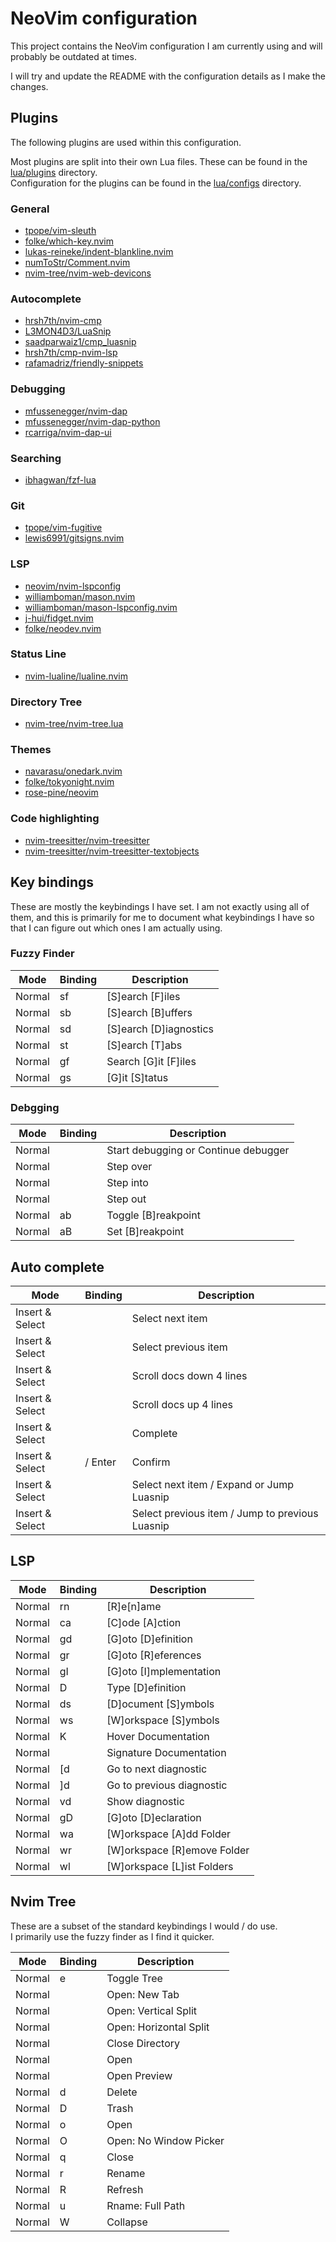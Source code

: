 # NeoVim configuration

This project contains the NeoVim configuration I am currently using and will probably be outdated at times.

I will try and update the README with the configuration details as I make the changes.

## Plugins

The following plugins are used within this configuration.

Most plugins are split into their own Lua files. These can be found in the [lua/plugins](./lua/plugins) directory.  
Configuration for the plugins can be found in the [lua/configs](./lua/configs) directory.

### General

- [tpope/vim-sleuth](https://github.com/tpope/vim-sleuth)
- [folke/which-key.nvim](https://github.com/folke/which-key.nvim)
- [lukas-reineke/indent-blankline.nvim](lukas-reineke/indent-blankline.nvim)
- [numToStr/Comment.nvim](https://github.com/numToStr/Comment.nvim)
- [nvim-tree/nvim-web-devicons](https://github.com/nvim-tree/nvim-web-devicons)

### Autocomplete

- [hrsh7th/nvim-cmp](hrsh7th/nvim-cmp)
- [L3MON4D3/LuaSnip](https://github.com/L3MON4D3/LuaSnip)
- [saadparwaiz1/cmp_luasnip](https://github.com/saadparwaiz1/cmp_luasnip)
- [hrsh7th/cmp-nvim-lsp](https://github.com/hrsh7th/cmp-nvim-lsp)
- [rafamadriz/friendly-snippets](https://github.com/rafamadriz/friendly-snippets)

### Debugging

- [mfussenegger/nvim-dap](https://github.com/mfussenegger/nvim-dap)
- [mfussenegger/nvim-dap-python](https://github.com/mfussenegger/nvim-dap-python)
- [rcarriga/nvim-dap-ui](https://github.com/rcarriga/nvim-dap-ui)

### Searching

- [ibhagwan/fzf-lua](https://github.com/ibhagwan/fzf-lua)

### Git

- [tpope/vim-fugitive](https://github.com/tpope/vim-fugitive)
- [lewis6991/gitsigns.nvim](https://github.com/lewis6991/gitsigns.nvim)

### LSP

- [neovim/nvim-lspconfig](https://github.com/neovim/nvim-lspconfig)
- [williamboman/mason.nvim](https://github.com/williamboman/mason.nvim)
- [williamboman/mason-lspconfig.nvim](https://github.com/williamboman/mason-lspconfig.nvim)
- [j-hui/fidget.nvim](https://github.com/j-hui/fidget.nvim)
- [folke/neodev.nvim](https://github.com/folke/neodev.nvim)

### Status Line

- [nvim-lualine/lualine.nvim](https://github.com/nvim-lualine/lualine.nvim)

### Directory Tree

- [nvim-tree/nvim-tree.lua](https://github.com/nvim-tree/nvim-tree.lua)

### Themes

- [navarasu/onedark.nvim](https://github.com/navarasu/onedark.nvim)
- [folke/tokyonight.nvim](https://github.com/folke/tokyonight.nvim)
- [rose-pine/neovim](https://github.com/rose-pine/neovim)

### Code highlighting

- [nvim-treesitter/nvim-treesitter](https://github.com/nvim-treesitter/nvim-treesitter)
- [nvim-treesitter/nvim-treesitter-textobjects](https://github.com/nvim-treesitter/nvim-treesitter-textobjects)

## Key bindings

These are mostly the keybindings I have set. I am not exactly using all of them, and this is primarily for me to document what keybindings I have so that I can figure out which ones I am actually using.

### Fuzzy Finder

| Mode | Binding | Description |
| - | - | - |
| Normal | <leader>sf | [S]earch [F]iles |
| Normal | <leader>sb | [S]earch [B]uffers |
| Normal | <leader>sd | [S]earch [D]iagnostics |
| Normal | <leader>st | [S]earch [T]abs |
| Normal | <leader>gf | Search [G]it [F]iles |
| Normal | <leader>gs | [G]it [S]tatus |

### Debgging

| Mode | Binding | Description |
| - | - | - |
| Normal | <F5> | Start debugging or Continue debugger |
| Normal | <F6> | Step over |
| Normal | <F7> | Step into |
| Normal | <F8> | Step out |
| Normal | <leader>ab | Toggle [B]reakpoint |
| Normal | <leader>aB | Set [B]reakpoint |

## Auto complete

| Mode | Binding | Description |
| - | - | - |
| Insert & Select | <C-n> | Select next item |
| Insert & Select | <C-p> | Select previous item |
| Insert & Select | <C-d> | Scroll docs down 4 lines |
| Insert & Select | <C-f> | Scroll docs up 4 lines |
| Insert & Select | <C-Space> | Complete |
| Insert & Select | <CR> / Enter | Confirm |
| Insert & Select | <Tab> | Select next item / Expand or Jump Luasnip |
| Insert & Select | <S-Tab> | Select previous item / Jump to previous Luasnip |

## LSP

| Mode | Binding | Description |
| - | - | - |
| Normal | <leader>rn | [R]e[n]ame |
| Normal | <leader>ca | [C]ode [A]ction |
| Normal | gd | [G]oto [D]efinition |
| Normal | gr | [G]oto [R]eferences |
| Normal | gI | [G]oto [I]mplementation |
| Normal | <leader>D | Type [D]efinition |
| Normal | <leader>ds | [D]ocument [S]ymbols |
| Normal | <leader>ws | [W]orkspace [S]ymbols |
| Normal | K | Hover Documentation |
| Normal | <C-k> | Signature Documentation |
| Normal | [d | Go to next diagnostic |
| Normal | ]d | Go to previous diagnostic |
| Normal | <leader>vd | Show diagnostic |
| Normal | gD | [G]oto [D]eclaration |
| Normal | <leader>wa | [W]orkspace [A]dd Folder |
| Normal | <leader>wr | [W]orkspace [R]emove Folder |
| Normal | <leader>wl | [W]orkspace [L]ist Folders |

## Nvim Tree

These are a subset of the standard keybindings I would / do use.  
I primarily use the fuzzy finder as I find it quicker.

| Mode | Binding | Description |
| - | - | - |
| Normal | <leader>e | Toggle Tree |
| Normal | <C-t> | Open: New Tab |
| Normal | <C-v> | Open: Vertical Split |
| Normal | <C-x> | Open: Horizontal Split |
| Normal | <BS> | Close Directory |
| Normal | <CR> | Open |
| Normal | <Tab> | Open Preview |
| Normal | d | Delete |
| Normal | D | Trash |
| Normal | o | Open |
| Normal | O | Open: No Window Picker |
| Normal | q | Close |
| Normal | r | Rename |
| Normal | R | Refresh |
| Normal | u | Rname: Full Path |
| Normal | W | Collapse |

